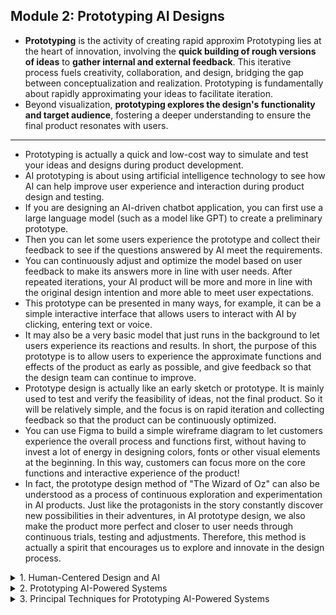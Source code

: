 ## Module 2: Prototyping AI Designs

- **Prototyping** is the activity of creating rapid approxim Prototyping lies at the heart of innovation, involving the **quick building of rough versions of ideas** to **gather internal and external feedback**. This iterative process fuels creativity, collaboration, and design, bridging the gap between conceptualization and realization. Prototyping is fundamentally about rapidly approximating your ideas to facilitate iteration. 
- Beyond visualization, **prototyping explores the design's functionality and target audience**, fostering a deeper understanding to ensure the final product resonates with users.
---
- Prototyping is actually a quick and low-cost way to simulate and test your ideas and designs during product development.
- AI prototyping is about using artificial intelligence technology to see how AI can help improve user experience and interaction during product design and testing.
- If you are designing an AI-driven chatbot application, you can first use a large language model (such as a model like GPT) to create a preliminary prototype.
- Then you can let some users experience the prototype and collect their feedback to see if the questions answered by AI meet the requirements.
- You can continuously adjust and optimize the model based on user feedback to make its answers more in line with user needs. After repeated iterations, your AI product will be more and more in line with the original design intention and more able to meet user expectations.
- This prototype can be presented in many ways, for example, it can be a simple interactive interface that allows users to interact with AI by clicking, entering text or voice.
- It may also be a very basic model that just runs in the background to let users experience its reactions and results. In short, the purpose of this prototype is to allow users to experience the approximate functions and effects of the product as early as possible, and give feedback so that the design team can continue to improve.
- Prototype design is actually like an early sketch or prototype. It is mainly used to test and verify the feasibility of ideas, not the final product. So it will be relatively simple, and the focus is on rapid iteration and collecting feedback so that the product can be continuously optimized.
- You can use Figma to build a simple wireframe diagram to let customers experience the overall process and functions first, without having to invest a lot of energy in designing colors, fonts or other visual elements at the beginning. In this way, customers can focus more on the core functions and interactive experience of the product!
- In fact, the prototype design method of "The Wizard of Oz" can also be understood as a process of continuous exploration and experimentation in AI products. Just like the protagonists in the story constantly discover new possibilities in their adventures, in AI prototype design, we also make the product more perfect and closer to user needs through continuous trials, testing and adjustments. Therefore, this method is actually a spirit that encourages us to explore and innovate in the design process.


<details>
  <summary>1. Human-Centered Design and AI</summary>

## Why Prototype? Understanding the Design Process
 
### human-centered design (HCD)
- Human-centered design (HCD) is a creative problem-solving approach that flips the script on traditional development. Instead of focusing solely on technical feasibility, human-centered design prioritizes the people we are designing for. **This iterative process starts by understanding their needs and behaviors, and then uses those insights to craft tailor-made solutions**.
- The core of human-centered design lies in empathy. **By observing users and gathering feedback throughout the process (understanding, ideation, prototyping, testing), designers continuously refine their solutions**. This ensures the final product is not only intuitive and accessible but also resonates with the target audience's wants and pain points.
- Ultimately, human-centered design leads to products that users feel invested in, because they have been part of the journey. This translates into higher user satisfaction and potentially, greater profitability.

### the challenges in AI-based product design
- ntegrating AI into human-centered design introduces new challenges, especially in understanding AI capabilities during need-finding, ideation, and prototyping. Traditional methods often fall short for AI systems, requiring innovative strategies for effective evaluation. AI has the potential to revolutionize product development by enhancing user experiences and driving business growth, but **it demands a deep understanding of technologies, substantial resources, and skilled teams**.
- For example, integrating AI into an e-commerce platform to analyze customer behavior and offer personalized recommendations involves **training algorithms on vast data, optimizing infrastructure, and ensuring seamless integration**. This process can disrupt workflows, so it requires careful planning and team training. Close collaboration between developers, AI experts, and stakeholders is essential.
- While AI integration in product development poses challenges, adopting the right strategies allows businesses to unlock AI's full potential, by ultimately creating products that meet consumer needs and drive growth.
</details>


<details>
  <summary>2. Prototyping AI-Powered Systems</summary>

- By creating tangible representations, **teams can rigorously test assumptions, refine designs, and ensure that the final product aligns with user needs**. It saves time and resources while sparking innovation through experimentation.
- In AI development, for example, prototyping can uncover challenges early, allowing for course corrections before full-scale production.

## Why Prototyping is Particularly Challenging for AI-Based Designs

We often follow a structured process. One widely recognized framework comes from the Hasso Plattner Institute of Design at Stanford University, also known as d.school. 

![prototyping](./prototyping.jpg "prototyping")
- **Understand**: Gain a comprehensive understanding of the problem space
- **Observe**: Conduct thorough observations to gather insights about the users and their needs
- **Point of View**: Formulate a unique perspective on the problem, which serves as an angle to approach the solution
- **Ideate**: Generate a wide range of ideas and concepts that could potentially solve the problem
- **Prototype**: Create tangible representations of the ideas to test their viability
- **Test**: Evaluate the prototypes with real users to gather feedback and refine the solution

### **prototyping is the most problematic stage in the context of AI**
- Traditionally, you can get feedback on a prototype just by creating static mocks of the system. 
- with AI, **we need to prototype the AI's behavior**. 
- Prototyping AI systems requires a different approach. The complexity of developing functional AI prototypes, which **involve sophisticated algorithms and data processing**, significantly increases the difficulty of this step. As such, effective prototyping in AI requires adapting traditional methods to accommodate these unique challenges.

### **The Need for Prototyping in AI Development**
- AI tools can exhibit unexpected behavior because they are designed to **respond to open-ended inputs**, and in the case of generative AI, to produce open-ended responses as well. Consequently, **AI tools require more comprehensive testing strategies to mock in their complexity and potential unpredictability**. 
- **AI systems learn and adapt from data, which introduces a level of variability that can lead to unforeseen outcomes**.
- **Prototyping allows developers to simulate AI functionality to provide preliminary insights into the system's performance and the user experience**.

### AI projects typically unfold in two major phases: **product vision** and **model development**

![prototyping](./prototyping-1.jpg "prototyping")
- **Product vision**: **In the product vision phase, prototypes help answer fundamental questions about what product to make and how humans should interact with the AI**. Although prototypes do not directly provide these answers, they help test hypotheses by offering a cheaper alternative to building the full product. This allows the development team to explore multiple options and gather feedback from stakeholders and users about the potential of each. Prototyping in this phase is crucial for aligning the product with user needs and expectations.
- **Model development**: **The model development phase focuses on the detailed workings of the AI system itself**. Here, prototypes are used to determine the specific functionalities the system should have and to identify the areas where AI is needed versus where heuristics or human intervention might be more effective. This phase is more granular, involving the testing of specific components and interactions within the model. Prototypes in this phase **help developers pinpoint the key areas that require AI's capabilities, ensuring that the final system is both efficient and effective**.
- **Value prototypes**: **Value prototypes aim to identify the potential value and feasibility of AI functionalities**. 
  - During the product vision phase, **they assess the overall potential of the product and gather feedback from users and stakeholders**. 
  - In the model development phase, **value prototypes help determine where AI should be applied versus where simpler solutions might suffice**.
- **Interaction prototypes**: **Interaction prototypes focus on understanding how users interact with AI**. 
  - In the product vision phase, **they explore different ways users might provide inputs and interact with the system, helping developers refine the design**. 
  - During the model development phase, **interaction prototypes ensure that the design is practical and grounded, avoiding overly ambitious expectations that the AI might not be able to meet**.

### **iterations and prototyping are in creating innovative and user-friendly technology**
</details>


<details>
  <summary>3. Principal Techniques for Prototyping AI-Powered Systems</summary>

- As we test our prototype, we can reflect on its performance—recognizing **what works well and what does not**. 
- It is important to remember that the true goal of prototyping is not the prototype itself, but **the feedback and insights we gain throughout the process**.

**when it comes to AI-powered designs, prototyping can become more complex**

**dig deeper into the importance of iteration and prototyping in design**

## Two essential techniques for prototyping AI-powered systems
- **Experience prototype**: you're trying to prototype how it feels to use the system.
- **Technical prototype**: you're trying to prototype whether it's possible to build the system.

## Large Language Model Prototyping
- The fact that LLMs can effectively perform a wide range of tasks, all at frontier (state of the art) levels and without additional finetuning, opens it up as an extremely powerful prototyping tool. 
- **An experience prototype** focused on what it's like to use the application rather than how it looks and interacts.
- For these purposes, you can often rapidly approximate the experience by asking ChatGPT or another LLM without ever building the product itself, allowing for rapid feedback.
  - For example, imagine that you are creating a dinner-planning app for families. 
    - In a paper prototype or a Google Form, you might ask some potential users to describe the input you might ask for in such an app (e.g., kids' food preferences, any constraints). 
    - Then write a prompt to ChatGPT asking it to turn those constraints into a meal plan for the family and a grocery shopping list. 
    - Show that output back to the user and get their reactions—is this the kind of thing that would be helpful? Viola, you've now got a "headless" user experience that has no actual user interface, but which can let you iterate on the goals and experience of your envisioned design!
- **An out-of-the-box LLM** can help us determine whether a problem is even solvable.
  - we wanted to create a design tool to **help forum moderators quickly moderate comments on theira forums**. 
  - We can build a custom model like Google's Perspective API, which takes years, 
  - or, we can simply ask Gemini, ChatGPT, Claude, or another model to directly classify these comments as "civil" or "uncivil", and build our prototype interface around that. 
  - This approach allows us to craft a working prototype in just a few minutes, which lets us gather feedback on the design from users immediately.
  - we could utilize OpenAI's APIs as a foundation for our prototyping process. By pasting a comment into a prompt and asking the model to evaluate its civility, we would have a functioning prototype in under five minutes. This rapid development showcases the potential of LLMs to provide immediate insights into whether our AI concept is viable.

### **creating technical prototypes**
- If you can get it to work out of the box with a large language model, you can definitely build a custom AI to perform the task if you want—or continue to tweak the LLM if desired
- If you can get the task to sort of work with a LLM, you can assume that it will get slightly to moderately better if you continue to invest time and resources into the task
- If the LLM simply cannot do the task, it's less likely that you'd be able to get something working with more resources. (Remember, these LLMs are frontier models that are essentially state of the art on nearly every task right now—so if they can't do it, it's unlikely that others will do much better.)

**Let's break down LLM technical prototyping in five steps:**
- 1. The first step involves clearly defining the problem our AI is intended to solve. What specific goals do we envision for it? What kind of data will it need to learn and process effectively? Answering these questions helps determine the overall direction and feasibility of our AI, and ultimately, whether prototyping is the best course of action.
- 2. AI prototyping focuses on building a simplified version that explores a specific aspect of the AI's capabilities. This could be a particular algorithm we want to test, a method for processing data, or even how users might interact with the final product.
- 3. Pick one of numerous tools and frameworks available to quickly build an experiment with the AI. Cloud-based platforms, pre-trained models, and even low-code development tools can be leveraged to create a basic version and test various approaches without extensive coding expertise. Since this is a prototype, you can even just try giving the task and example inputs to your favorite LLM chatbot, without using an API at all.
- 4. The core of AI prototyping lies in the iterative cycle of building, testing, and refining. Once we have a basic prototype, we can test it with relevant data to make sure that the AI is operating roughly to spec. Your goal isn't to make a production-ready AI, it's just to make it good enough to be able to establish feasibility and to test the design with users. If the design gets positive feedback, then it's time to invest time and resources into performance.
- 5. Now, it's time to share the prototype with relevant experts or stakeholders. Their feedback can provide valuable insights to further refine our prototype and guide the development of the full product.

### Conclusion
In summary, leveraging large language models for prototyping offers a powerful and efficient way to explore AI concepts. By starting with LLMs, we can quickly assess the viability of our ideas, iterate on designs, and ultimately build a more effective AI system. This approach not only saves time but also enhances the overall development process, making it easier to navigate the complexities of AI design.

## Wizard of Oz Prototyping

- Wizard of Oz prototyping lets us build these products without writing a single line of code, allowing developers to save time and resources while gathering valuable user feedback.
- Wizard of Oz prototyping involves **a human simulating the behavior of an AI system, effectively pretending to be the AI to test its functionality**.
- To create a Wizard of Oz prototype, we start by **mapping out scenarios and application** flows. It is important to determine **what should happen in response to user actions** and create basic interface sketches that could even be paper prototypes.
- For successful Wizard of Oz prototyping, at least two people are needed: **one to facilitate the participant study** and **another to act as the “wizard,” ideally hidden from the participant’s view**.
- After testing, gather user feedback through traditional UX methods, such as retrospective debriefing sessions, to refine our design based on real user interactions.

### The advantages and potential drawbacks of Wizard of Oz prototyping
- **Advantages**: It enabled faster iteration, lower costs, and a more user-centered design process compared to traditional prototyping methods. The designers also gained valuable insights by directly experiencing how users interacted with the system. 
- **Drawbacks**: The approach also required maintaining the illusion of an AI system while manually handling user interactions, which could be labor-intensive and unsustainable in the long run.

**By simulating complex functionality with human intervention, designers can explore ideas, identify key features, and make more informed decisions about which technologies to invest in for the final product.**
</details>